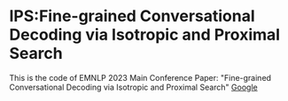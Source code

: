 # IPS:Fine-grained Conversational Decoding via Isotropic and Proximal Search
This is the code of EMNLP 2023 Main Conference Paper: "Fine-grained Conversational Decoding via Isotropic and Proximal Search"
[Google](https://arxiv.org/abs/2310.08130)

